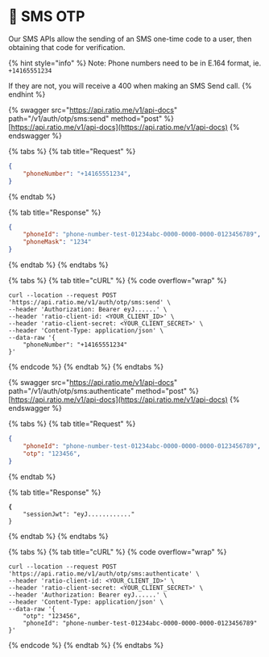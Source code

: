 # 📲 SMS OTP

Our SMS APIs allow the sending of an SMS one-time code to a user, then obtaining that code for verification.

{% hint style="info" %}
Note: Phone numbers need to be in E.164 format, ie. `+14165551234`

If they are not, you will receive a 400 when making an SMS Send call.
{% endhint %}

{% swagger src="https://api.ratio.me/v1/api-docs" path="/v1/auth/otp/sms:send" method="post" %}
[https://api.ratio.me/v1/api-docs](https://api.ratio.me/v1/api-docs)
{% endswagger %}

{% tabs %}
{% tab title="Request" %}
```json
{
    "phoneNumber": "+14165551234",
}
```
{% endtab %}

{% tab title="Response" %}
```json
{
    "phoneId": "phone-number-test-01234abc-0000-0000-0000-0123456789",
    "phoneMask": "1234"
}
```
{% endtab %}
{% endtabs %}

{% tabs %}
{% tab title="cURL" %}
{% code overflow="wrap" %}
```shell
curl --location --request POST 'https://api.ratio.me/v1/auth/otp/sms:send' \
--header 'Authorization: Bearer eyJ......' \
--header 'ratio-client-id: <YOUR_CLIENT_ID>' \
--header 'ratio-client-secret: <YOUR_CLIENT_SECRET>' \
--header 'Content-Type: application/json' \
--data-raw '{
    "phoneNumber": "+14165551234"
}'
```
{% endcode %}
{% endtab %}
{% endtabs %}

{% swagger src="https://api.ratio.me/v1/api-docs" path="/v1/auth/otp/sms:authenticate" method="post" %}
[https://api.ratio.me/v1/api-docs](https://api.ratio.me/v1/api-docs)
{% endswagger %}

{% tabs %}
{% tab title="Request" %}
```json
{
    "phoneId": "phone-number-test-01234abc-0000-0000-0000-0123456789",
    "otp": "123456",
}
```
{% endtab %}

{% tab title="Response" %}
<pre class="language-json"><code class="lang-json"><strong>{
</strong>    "sessionJwt": "eyJ............"
}
</code></pre>
{% endtab %}
{% endtabs %}

{% tabs %}
{% tab title="cURL" %}
{% code overflow="wrap" %}
```shell
curl --location --request POST 'https://api.ratio.me/v1/auth/otp/sms:authenticate' \
--header 'ratio-client-id: <YOUR_CLIENT_ID>' \
--header 'ratio-client-secret: <YOUR_CLIENT_SECRET>' \
--header 'Authorization: Bearer eyJ......' \
--header 'Content-Type: application/json' \
--data-raw '{
    "otp": "123456",
    "phoneId": "phone-number-test-01234abc-0000-0000-0000-0123456789"
}'
```
{% endcode %}
{% endtab %}
{% endtabs %}
